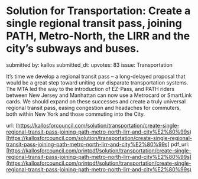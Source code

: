 # Solution for Transportation: Create a single regional transit pass, joining PATH, Metro-North, the LIRR and the city’s subways and buses. #

submitted by: kallos
submitted_dt: 
upvotes: 83
issue: Transportation

It’s time we develop a regional transit pass – a long-delayed proposal that would be a great step toward uniting our disparate transportation systems. The MTA led the way to the introduction of EZ-Pass, and PATH riders between New Jersey and Manhattan can now use a Metrocard or SmartLink cards. We should expand on these successes and create a truly universal regional transit pass, easing congestion and headaches for commuters, both within New York and those commuting into the City.

url: (https://kallosforcouncil.com/solution/transportation/create-single-regional-transit-pass-joining-path-metro-north-lirr-and-city%E2%80%99s)[https://kallosforcouncil.com/solution/transportation/create-single-regional-transit-pass-joining-path-metro-north-lirr-and-city%E2%80%99s]
pdf_url: [https://kallosforcouncil.com/printpdf/solution/transportation/create-single-regional-transit-pass-joining-path-metro-north-lirr-and-city%E2%80%99s](https://kallosforcouncil.com/printpdf/solution/transportation/create-single-regional-transit-pass-joining-path-metro-north-lirr-and-city%E2%80%99s)